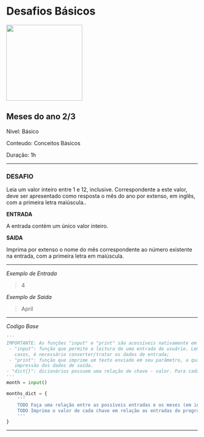 # **Desafios Básicos**

<img src="https://hermes.dio.me/code_challenge/badge/503d2467-4220-41b0-9423-ec8f6c8e1d38.png" width="200">

## **Meses do ano 2/3**
Nivel: Básico

Conteudo: Conceitos Básicos

Duração: 1h

----
### **DESAFIO**

Leia um valor inteiro entre 1 e 12, inclusive. Correspondente a este valor, deve ser apresentado como resposta o mês do ano por extenso, em inglês, com a primeira letra maiúscula..

**ENTRADA**

A entrada contém um único valor inteiro.

**SAIDA**

Imprima por extenso o nome do mês correspondente ao número existente na entrada, com a primeira letra em maiúscula.

---

*Exemplo de Entrada*
>4

*Exemplo de Saida*
> April

---
*Codigo Base*

~~~py
''' 
IMPORTANTE: As funções "input" e "print" são acessíveis nativamente em Python, onde:  
 - "input": função que permite a leitura de uma entrada do usuário. Lembre-se que, em alguns 
   casos, é necessário converter/tratar os dados de entrada; 
 - "print": função que imprime um texto enviado em seu parâmetro, a qual é essencial para a 
   impressão dos dados de saída. 
- "dict{}": dicionários possuem uma relação de chave - valor. Para cada chave haverá um valor.
'''
month = input()

months_dict = {
    ''' 
    TODO Faça uma relação entre as possíveis entradas e os meses (em inglês).
    TODO Imprima o valor de cada chave em relação as entradas do programa.
    '''
}
~~~
---
